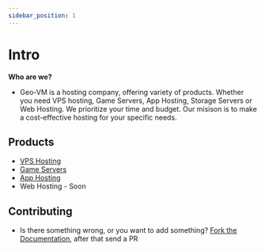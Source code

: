 ```yaml
---
sidebar_position: 1
---
```


# Intro

**Who are we?**
- Geo-VM is a hosting company, offering variety of products. Whether you need VPS hosting, Game Servers, App Hosting, Storage Servers or Web Hosting. We prioritize your time and budget. Our misison is to make a cost-effective hosting for your specific needs.

## Products
- [VPS Hosting](https://geo-vm.net/products/vps)
- [Game Servers](https://geo-vm.net/products/gameservers)
- [App Hosting](https://geo-vm.net/products/app)
- Web Hosting - Soon

## Contributing
- Is there something wrong, or you want to add something? [Fork the Documentation](https://github.com/Geo-VM/Docs), after that send a PR